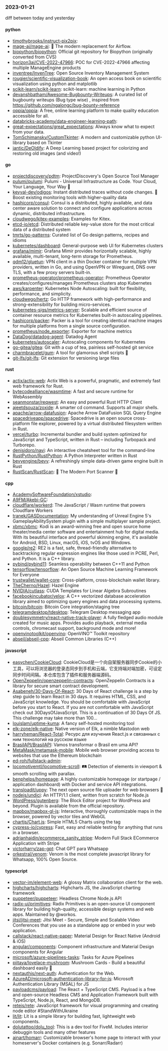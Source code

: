 ### 2023-01-21
diff between today and yesterday

#### python
* [timothybrooks/instruct-pix2pix](https://github.com/timothybrooks/instruct-pix2pix): 
* [mage-ai/mage-ai](https://github.com/mage-ai/mage-ai): 🧙 The modern replacement for Airflow.
* [biopython/biopython](https://github.com/biopython/biopython): Official git repository for Biopython (originally converted from CVS)
* [horizon3ai/CVE-2022-47966](https://github.com/horizon3ai/CVE-2022-47966): POC for CVE-2022-47966 affecting multiple ManageEngine products
* [inventree/InvenTree](https://github.com/inventree/InvenTree): Open Source Inventory Management System
* [rougier/scientific-visualization-book](https://github.com/rougier/scientific-visualization-book): An open access book on scientific visualization using python and matplotlib
* [scikit-learn/scikit-learn](https://github.com/scikit-learn/scikit-learn): scikit-learn: machine learning in Python
* [devanshbatham/Awesome-Bugbounty-Writeups](https://github.com/devanshbatham/Awesome-Bugbounty-Writeups): A curated list of bugbounty writeups (Bug type wise) , inspired from https://github.com/ngalongc/bug-bounty-reference
* [oppia/oppia](https://github.com/oppia/oppia): A free, online learning platform to make quality education accessible for all.
* [databricks-academy/data-engineer-learning-path](https://github.com/databricks-academy/data-engineer-learning-path): 
* [great-expectations/great_expectations](https://github.com/great-expectations/great_expectations): Always know what to expect from your data.
* [TomSchimansky/CustomTkinter](https://github.com/TomSchimansky/CustomTkinter): A modern and customizable python UI-library based on Tkinter
* [jantic/DeOldify](https://github.com/jantic/DeOldify): A Deep Learning based project for colorizing and restoring old images (and video!)

#### go
* [projectdiscovery/pdtm](https://github.com/projectdiscovery/pdtm): ProjectDiscovery's Open Source Tool Manager
* [pulumi/pulumi](https://github.com/pulumi/pulumi): Pulumi - Universal Infrastructure as Code. Your Cloud, Your Language, Your Way 🚀
* [keyval-dev/odigos](https://github.com/keyval-dev/odigos): Instant distributed traces without code changes. 🚀 Boost existing monitoring tools with higher-quality data
* [hashicorp/consul](https://github.com/hashicorp/consul): Consul is a distributed, highly available, and data center aware solution to connect and configure applications across dynamic, distributed infrastructure.
* [cloudwego/kitex-examples](https://github.com/cloudwego/kitex-examples): Examples for Kitex.
* [etcd-io/etcd](https://github.com/etcd-io/etcd): Distributed reliable key-value store for the most critical data of a distributed system
* [tmrts/go-patterns](https://github.com/tmrts/go-patterns): Curated list of Go design patterns, recipes and idioms
* [kubernetes/dashboard](https://github.com/kubernetes/dashboard): General-purpose web UI for Kubernetes clusters
* [grafana/mimir](https://github.com/grafana/mimir): Grafana Mimir provides horizontally scalable, highly available, multi-tenant, long-term storage for Prometheus.
* [qdm12/gluetun](https://github.com/qdm12/gluetun): VPN client in a thin Docker container for multiple VPN providers, written in Go, and using OpenVPN or Wireguard, DNS over TLS, with a few proxy servers built-in.
* [prometheus-operator/prometheus-operator](https://github.com/prometheus-operator/prometheus-operator): Prometheus Operator creates/configures/manages Prometheus clusters atop Kubernetes
* [aws/karpenter](https://github.com/aws/karpenter): Kubernetes Node Autoscaling: built for flexibility, performance, and simplicity.
* [cloudwego/hertz](https://github.com/cloudwego/hertz): Go HTTP framework with high-performance and strong-extensibility for building micro-services.
* [kubernetes-sigs/metrics-server](https://github.com/kubernetes-sigs/metrics-server): Scalable and efficient source of container resource metrics for Kubernetes built-in autoscaling pipelines.
* [hashicorp/packer](https://github.com/hashicorp/packer): Packer is a tool for creating identical machine images for multiple platforms from a single source configuration.
* [prometheus/node_exporter](https://github.com/prometheus/node_exporter): Exporter for machine metrics
* [DataDog/datadog-agent](https://github.com/DataDog/datadog-agent): Datadog Agent
* [kubernetes/autoscaler](https://github.com/kubernetes/autoscaler): Autoscaling components for Kubernetes
* [go-gitea/gitea](https://github.com/go-gitea/gitea): Git with a cup of tea, painless self-hosted git service
* [charmbracelet/gum](https://github.com/charmbracelet/gum): A tool for glamorous shell scripts 🎀
* [git-lfs/git-lfs](https://github.com/git-lfs/git-lfs): Git extension for versioning large files

#### rust
* [actix/actix-web](https://github.com/actix/actix-web): Actix Web is a powerful, pragmatic, and extremely fast web framework for Rust.
* [bytecodealliance/wasmtime](https://github.com/bytecodealliance/wasmtime): A fast and secure runtime for WebAssembly
* [seanmonstar/reqwest](https://github.com/seanmonstar/reqwest): An easy and powerful Rust HTTP Client
* [ajeetdsouza/zoxide](https://github.com/ajeetdsouza/zoxide): A smarter cd command. Supports all major shells.
* [apache/arrow-datafusion](https://github.com/apache/arrow-datafusion): Apache Arrow DataFusion SQL Query Engine
* [spacedriveapp/spacedrive](https://github.com/spacedriveapp/spacedrive): Spacedrive is an open source cross-platform file explorer, powered by a virtual distributed filesystem written in Rust.
* [vercel/turbo](https://github.com/vercel/turbo): Incremental bundler and build system optimized for JavaScript and TypeScript, written in Rust – including Turbopack and Turborepo.
* [denisidoro/navi](https://github.com/denisidoro/navi): An interactive cheatsheet tool for the command-line
* [RustPython/RustPython](https://github.com/RustPython/RustPython): A Python Interpreter written in Rust
* [bevyengine/bevy](https://github.com/bevyengine/bevy): A refreshingly simple data-driven game engine built in Rust
* [RustScan/RustScan](https://github.com/RustScan/RustScan): 🤖 The Modern Port Scanner 🤖

#### cpp
* [AcademySoftwareFoundation/xstudio](https://github.com/AcademySoftwareFoundation/xstudio): 
* [A9FM/Akebi-GC](https://github.com/A9FM/Akebi-GC): 
* [cloudflare/workerd](https://github.com/cloudflare/workerd): The JavaScript / Wasm runtime that powers Cloudflare Workers
* [tranek/GASDocumentation](https://github.com/tranek/GASDocumentation): My understanding of Unreal Engine 5's GameplayAbilitySystem plugin with a simple multiplayer sample project.
* [xbmc/xbmc](https://github.com/xbmc/xbmc): Kodi is an award-winning free and open source home theater/media center software and entertainment hub for digital media. With its beautiful interface and powerful skinning engine, it's available for Android, BSD, Linux, macOS, iOS, tvOS and Windows.
* [google/re2](https://github.com/google/re2): RE2 is a fast, safe, thread-friendly alternative to backtracking regular expression engines like those used in PCRE, Perl, and Python. It is a C++ library.
* [pybind/pybind11](https://github.com/pybind/pybind11): Seamless operability between C++11 and Python
* [tensorflow/tensorflow](https://github.com/tensorflow/tensorflow): An Open Source Machine Learning Framework for Everyone
* [trustwallet/wallet-core](https://github.com/trustwallet/wallet-core): Cross-platform, cross-blockchain wallet library.
* [TheCherno/Hazel](https://github.com/TheCherno/Hazel): Hazel Engine
* [NVIDIA/cutlass](https://github.com/NVIDIA/cutlass): CUDA Templates for Linear Algebra Subroutines
* [facebookincubator/velox](https://github.com/facebookincubator/velox): A C++ vectorized database acceleration library aimed to optimizing query engines and data processing systems.
* [bitcoin/bitcoin](https://github.com/bitcoin/bitcoin): Bitcoin Core integration/staging tree
* [telegramdesktop/tdesktop](https://github.com/telegramdesktop/tdesktop): Telegram Desktop messaging app
* [doublesymmetry/react-native-track-player](https://github.com/doublesymmetry/react-native-track-player): A fully fledged audio module created for music apps. Provides audio playback, external media controls, chromecast support, background mode and more!
* [openvinotoolkit/openvino](https://github.com/openvinotoolkit/openvino): OpenVINO™ Toolkit repository
* [abseil/abseil-cpp](https://github.com/abseil/abseil-cpp): Abseil Common Libraries (C++)

#### javascript
* [easychen/CookieCloud](https://github.com/easychen/CookieCloud): CookieCloud是一个向自架服务器同步Cookie的小工具，可以将浏览器的登录态同步到手机和云端，它支持端对端加密，可设定同步时间间隔。本仓库包含了插件和服务器端源码。
* [OpenZeppelin/openzeppelin-contracts](https://github.com/OpenZeppelin/openzeppelin-contracts): OpenZeppelin Contracts is a library for secure smart contract development.
* [Asabeneh/30-Days-Of-React](https://github.com/Asabeneh/30-Days-Of-React): 30 Days of React challenge is a step by step guide to learn React in 30 days. It requires HTML, CSS, and JavaScript knowledge. You should be comfortable with JavaScript before you start to React. If you are not comfortable with JavaScript check out 30DaysOfJavaScript. This is a continuation of 30 Days Of JS. This challenge may take more than 100…
* [louislam/uptime-kuma](https://github.com/louislam/uptime-kuma): A fancy self-hosted monitoring tool
* [elk-zone/elk-native](https://github.com/elk-zone/elk-native): Native version of Elk, a nimble Mastodon web
* [harryheman/React-Total](https://github.com/harryheman/React-Total): Ресурс для изучения React.js и связанных с ним технологий на русском языке
* [BrasilAPI/BrasilAPI](https://github.com/BrasilAPI/BrasilAPI): Vamos transformar o Brasil em uma API?
* [MetaMask/metamask-mobile](https://github.com/MetaMask/metamask-mobile): Mobile web browser providing access to websites that use the Ethereum blockchain
* [ed-roh/fullstack-admin](https://github.com/ed-roh/fullstack-admin): 
* [locomotivemtl/locomotive-scroll](https://github.com/locomotivemtl/locomotive-scroll): 🛤 Detection of elements in viewport & smooth scrolling with parallax.
* [benphelps/homepage](https://github.com/benphelps/homepage): A highly customizable homepage (or startpage / application dashboard) with Docker and service API integrations.
* [transloadit/uppy](https://github.com/transloadit/uppy): The next open source file uploader for web browsers 🐶
* [nodejs/undici](https://github.com/nodejs/undici): An HTTP/1.1 client, written from scratch for Node.js
* [WordPress/gutenberg](https://github.com/WordPress/gutenberg): The Block Editor project for WordPress and beyond. Plugin is available from the official repository.
* [mapbox/mapbox-gl-js](https://github.com/mapbox/mapbox-gl-js): Interactive, thoroughly customizable maps in the browser, powered by vector tiles and WebGL
* [chartjs/Chart.js](https://github.com/chartjs/Chart.js): Simple HTML5 Charts using the <canvas> tag
* [cypress-io/cypress](https://github.com/cypress-io/cypress): Fast, easy and reliable testing for anything that runs in a browser.
* [adrianhajdin/ecommerce_sanity_stripe](https://github.com/adrianhajdin/ecommerce_sanity_stripe): Modern Full Stack ECommerce Application with Stripe
* [victorharry/zap-gpt](https://github.com/victorharry/zap-gpt): Chat GPT para Whatsapp
* [orkestral/venom](https://github.com/orkestral/venom): Venom is the most complete javascript library for Whatsapp, 100% Open Source.

#### typescript
* [vector-im/element-web](https://github.com/vector-im/element-web): A glossy Matrix collaboration client for the web.
* [highcharts/highcharts](https://github.com/highcharts/highcharts): Highcharts JS, the JavaScript charting framework
* [puppeteer/puppeteer](https://github.com/puppeteer/puppeteer): Headless Chrome Node.js API
* [radix-ui/primitives](https://github.com/radix-ui/primitives): Radix Primitives is an open-source UI component library for building high-quality, accessible design systems and web apps. Maintained by @workos.
* [jitsi/jitsi-meet](https://github.com/jitsi/jitsi-meet): Jitsi Meet - Secure, Simple and Scalable Video Conferences that you use as a standalone app or embed in your web application.
* [callstack/react-native-paper](https://github.com/callstack/react-native-paper): Material Design for React Native (Android & iOS)
* [angular/components](https://github.com/angular/components): Component infrastructure and Material Design components for Angular
* [microsoft/azure-pipelines-tasks](https://github.com/microsoft/azure-pipelines-tasks): Tasks for Azure Pipelines
* [piitaya/lovelace-mushroom](https://github.com/piitaya/lovelace-mushroom): Mushroom Cards - Build a beautiful dashboard easily 🍄
* [nextauthjs/next-auth](https://github.com/nextauthjs/next-auth): Authentication for the Web.
* [AzureAD/microsoft-authentication-library-for-js](https://github.com/AzureAD/microsoft-authentication-library-for-js): Microsoft Authentication Library (MSAL) for JS
* [payloadcms/payload](https://github.com/payloadcms/payload): The React + TypeScript CMS. Payload is a free and open-source Headless CMS and Application Framework built with TypeScript, Node.js, React, and MongoDB.
* [retejs/rete](https://github.com/retejs/rete): JavaScript framework for visual programming and creating node editor #StandWithUkraine
* [lit/lit](https://github.com/lit/lit): Lit is a simple library for building fast, lightweight web components.
* [dolutattoo/dolu_tool](https://github.com/dolutattoo/dolu_tool): This is a dev tool for FiveM. Includes interior debuggin tools and many other features
* [ajnart/homarr](https://github.com/ajnart/homarr): Customizable browser's home page to interact with your homeserver's Docker containers (e.g. Sonarr/Radarr)

